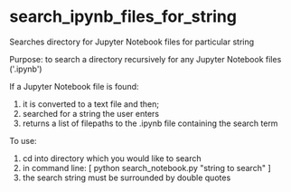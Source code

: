 # search_ipynb_files_for_string
Searches directory for Jupyter Notebook files for particular string


Purpose: to search a directory recursively for any Jupyter Notebook files ('.ipynb')

If a Jupyter Notebook file is found:
1. it is converted to a text file and then;
2. searched for a string the user enters
3. returns a list of filepaths to the .ipynb file containing the search term

To use:

1. cd into directory which you would like to search
2. in command line: [ python search_notebook.py "string to search" ]
3. the search string must be surrounded by double quotes

